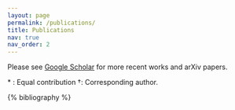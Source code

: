 ```yaml
---
layout: page
permalink: /publications/
title: Publications
nav: true
nav_order: 2
---
```


<!-- _pages/publications.md -->
<div class="publications">

<p>
Please see <a href="https://scholar.google.com/citations?user=ac-6jfMAAAAJ">Google Scholar</a> for more recent works and arXiv papers.
</p>
<p>
* : Equal contribution  †: Corresponding  author.
</p>

{% bibliography %}

</div>
